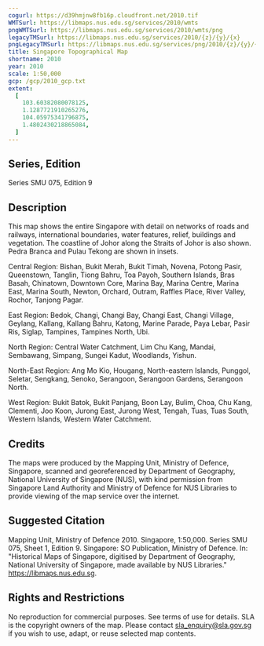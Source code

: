 ```yaml
---
cogurl: https://d39hmjnw8fb16p.cloudfront.net/2010.tif
WMTSurl: https://libmaps.nus.edu.sg/services/2010/wmts
pngWMTSurl: https://libmaps.nus.edu.sg/services/2010/wmts/png
legacyTMSurl: https://libmaps.nus.edu.sg/services/2010/{z}/{y}/{x}
pngLegacyTMSurl: https://libmaps.nus.edu.sg/services/png/2010/{z}/{y}/{x}
title: Singapore Topographical Map
shortname: 2010
year: 2010
scale: 1:50,000
gcp: /gcp/2010_gcp.txt
extent:
  [
    103.60382080078125,
    1.1287721910265276,
    104.05975341796875,
    1.4802430218865084,
  ]
---
```


## Series, Edition

Series SMU 075, Edition 9

## Description

This map shows the entire Singapore with detail on networks of roads and railways, international boundaries, water features, relief, buildings and vegetation. The coastline of Johor along the Straits of Johor is also shown. Pedra Branca and Pulau Tekong are shown in insets.

Central Region: Bishan, Bukit Merah, Bukit Timah, Novena, Potong Pasir, Queenstown, Tanglin, Tiong Bahru, Toa Payoh, Southern Islands, Bras Basah, Chinatown, Downtown Core, Marina Bay, Marina Centre, Marina East, Marina South, Newton, Orchard, Outram, Raffles Place, River Valley, Rochor, Tanjong Pagar.

East Region: Bedok, Changi, Changi Bay, Changi East, Changi Village, Geylang, Kallang, Kallang Bahru, Katong, Marine Parade, Paya Lebar, Pasir Ris, Siglap, Tampines, Tampines North, Ubi.

North Region: Central Water Catchment, Lim Chu Kang, Mandai, Sembawang, Simpang, Sungei Kadut, Woodlands, Yishun.

North-East Region: Ang Mo Kio, Hougang, North-eastern Islands, Punggol, Seletar, Sengkang, Senoko, Serangoon, Serangoon Gardens, Serangoon North.

West Region: Bukit Batok, Bukit Panjang, Boon Lay, Bulim, Choa, Chu Kang, Clementi, Joo Koon, Jurong East, Jurong West, Tengah, Tuas, Tuas South, Western Islands, Western Water Catchment.

## Credits

The maps were produced by the Mapping Unit, Ministry of Defence, Singapore, scanned and georeferenced by Department of Geography, National University of Singapore (NUS), with kind permission from Singapore Land Authority and Ministry of Defence for NUS Libraries to provide viewing of the map service over the internet.

## Suggested Citation

Mapping Unit, Ministry of Defence 2010. Singapore, 1:50,000. Series SMU 075, Sheet 1, Edition 9. Singapore: SO Publication, Ministry of Defence. In: "Historical Maps of Singapore, digitised by Department of Geography, National University of Singapore, made available by NUS Libraries." https://libmaps.nus.edu.sg.

## Rights and Restrictions

No reproduction for commercial purposes. See terms of use for details. SLA is the copyright owners of the map. Please contact sla_enquiry@sla.gov.sg if you wish to use, adapt, or reuse selected map contents.
